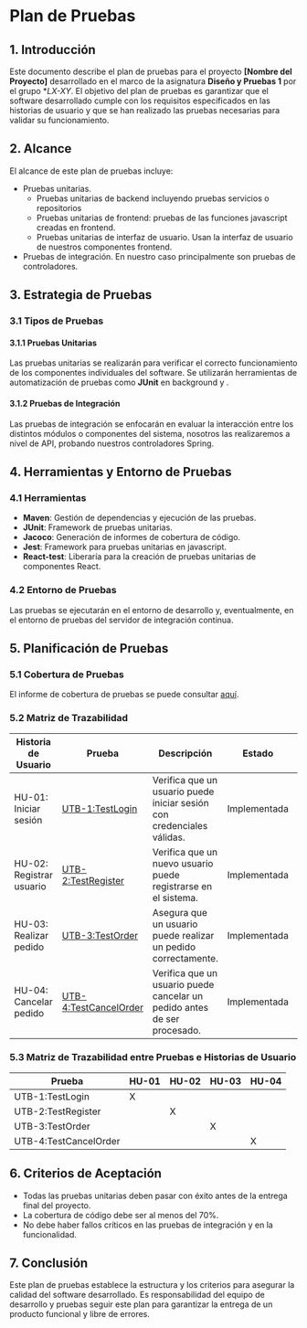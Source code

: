 # Plan de Pruebas

## 1. Introducción

Este documento describe el plan de pruebas para el proyecto **[Nombre del Proyecto]** desarrollado en el marco de la asignatura **Diseño y Pruebas 1** por el grupo **LX-XY*. El objetivo del plan de pruebas es garantizar que el software desarrollado cumple con los requisitos especificados en las historias de usuario y que se han realizado las pruebas necesarias para validar su funcionamiento.

## 2. Alcance

El alcance de este plan de pruebas incluye:

- Pruebas unitarias.
  - Pruebas unitarias de backend incluyendo pruebas servicios o repositorios
  - Pruebas unitarias de frontend: pruebas de las funciones javascript creadas en frontend.
  - Pruebas unitarias de interfaz de usuario. Usan la interfaz de  usuario de nuestros componentes frontend.
- Pruebas de integración.  En nuestro caso principalmente son pruebas de controladores.

## 3. Estrategia de Pruebas

### 3.1 Tipos de Pruebas

#### 3.1.1 Pruebas Unitarias
Las pruebas unitarias se realizarán para verificar el correcto funcionamiento de los componentes individuales del software. Se utilizarán herramientas de automatización de pruebas como **JUnit** en background y .

#### 3.1.2 Pruebas de Integración
Las pruebas de integración se enfocarán en evaluar la interacción entre los distintos módulos o componentes del sistema, nosotros las realizaremos a nivel de API, probando nuestros controladores Spring.

## 4. Herramientas y Entorno de Pruebas

### 4.1 Herramientas
- **Maven**: Gestión de dependencias y ejecución de las pruebas.
- **JUnit**: Framework de pruebas unitarias.
- **Jacoco**: Generación de informes de cobertura de código.
- **Jest**: Framework para pruebas unitarias en javascript.
- **React-test**: Liberaría para la creación de pruebas unitarias de componentes React.

### 4.2 Entorno de Pruebas
Las pruebas se ejecutarán en el entorno de desarrollo y, eventualmente, en el entorno de pruebas del servidor de integración continua.

## 5. Planificación de Pruebas

### 5.1 Cobertura de Pruebas

El informe de cobertura de pruebas se puede consultar [aquí](../../target/site/jacoco/index.html).

### 5.2 Matriz de Trazabilidad

| Historia de Usuario | Prueba | Descripción | Estado |Tipo |
|---------------------|--------|-------------|--------|--------|
| HU-01: Iniciar sesión | [UTB-1:TestLogin](./src/test/java/com/proyecto/tests/TestLogin.java) | Verifica que un usuario puede iniciar sesión con credenciales válidas. | Implementada | Unitaria en backend |
| HU-02: Registrar usuario | [UTB-2:TestRegister](./src/test/java/com/proyecto/tests/TestRegister.java) | Verifica que un nuevo usuario puede registrarse en el sistema. | Implementada |Unitaria en backend |
| HU-03: Realizar pedido | [UTB-3:TestOrder](./src/test/java/com/proyecto/tests/TestOrder.java) | Asegura que un usuario puede realizar un pedido correctamente. | Implementada | Unitaria en backend |
| HU-04: Cancelar pedido | [UTB-4:TestCancelOrder](./src/test/java/com/proyecto/tests/TestCancelOrder.java) | Verifica que un usuario puede cancelar un pedido antes de ser procesado. | Implementada |Unitaria en backend |

### 5.3 Matriz de Trazabilidad entre Pruebas e Historias de Usuario

| Prueba             | HU-01 | HU-02 | HU-03 | HU-04 |
|--------------------|-------|-------|-------|-------|
| UTB-1:TestLogin          |   X   |       |       |       |
| UTB-2:TestRegister       |       |   X   |       |       |
| UTB-3:TestOrder          |       |       |   X   |       |
| UTB-4:TestCancelOrder    |       |       |       |   X   |

## 6. Criterios de Aceptación

- Todas las pruebas unitarias deben pasar con éxito antes de la entrega final del proyecto.
- La cobertura de código debe ser al menos del 70%.
- No debe haber fallos críticos en las pruebas de integración y en la funcionalidad.

## 7. Conclusión

Este plan de pruebas establece la estructura y los criterios para asegurar la calidad del software desarrollado. Es responsabilidad del equipo de desarrollo y pruebas seguir este plan para garantizar la entrega de un producto funcional y libre de errores.
